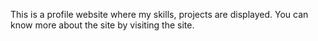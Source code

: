This is a profile website where my skills, projects are displayed. You can know more about the site by visiting the site.